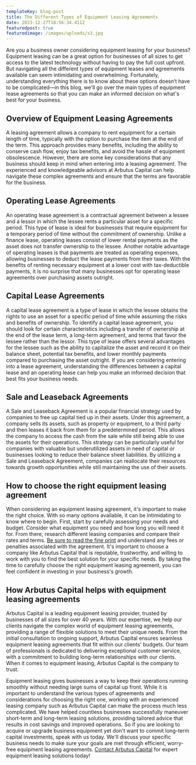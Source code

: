 ```yaml
---
templateKey: blog-post
title: The Different Types of Equipment Leasing Agreements
date: 2023-12-27T18:56:34.411Z
featuredpost: true
featuredimage: /images/uploads/s3.jpg
---
```

Are you a business owner considering equipment leasing for your business? Equipment leasing can be a great option for businesses of all sizes to get access to the latest technology without having to pay the full cost upfront. But navigating all the different types of equipment leases and agreements available can seem intimidating and overwhelming. Fortunately, understanding everything there is to know about these options doesn’t have to be complicated—in this blog, we'll go over the main types of equipment lease agreements so that you can make an informed decision on what's best for your business.

## Overview of Equipment Leasing Agreements

A leasing agreement allows a company to rent equipment for a certain length of time, typically with the option to purchase the item at the end of the term. This approach provides many benefits, including the ability to conserve cash flow, enjoy tax benefits, and avoid the hassle of equipment obsolescence. However, there are some key considerations that any business should keep in mind when entering into a leasing agreement. The experienced and knowledgeable advisors at Arbutus Capital can help navigate these complex agreements and ensure that the terms are favorable for the business.

## Operating Lease Agreements

An operating lease agreement is a contractual agreement between a lessee and a lessor in which the lessee rents a particular asset for a specific period. This type of lease is ideal for businesses that require equipment for a temporary period of time without the commitment of ownership. Unlike a finance lease, operating leases consist of lower rental payments as the asset does not transfer ownership to the lessee. Another notable advantage of operating leases is that payments are treated as operating expenses, allowing businesses to deduct the lease payments from their taxes. With the benefits of renting necessary equipment at a lower cost with tax-deductible payments, it is no surprise that many businesses opt for operating lease agreements over purchasing assets outright.

## Capital Lease Agreements

A capital lease agreement is a type of lease in which the lessee obtains the rights to use an asset for a specific period of time while assuming the risks and benefits of ownership. To identify a capital lease agreement, you should look for certain characteristics including a transfer of ownership at the end of the lease term, a long-term agreement, and terms that favor the lessee rather than the lessor. This type of lease offers several advantages for the lessee such as the ability to capitalize the asset and record it on their balance sheet, potential tax benefits, and lower monthly payments compared to purchasing the asset outright. If you are considering entering into a lease agreement, understanding the differences between a capital lease and an operating lease can help you make an informed decision that best fits your business needs.

## Sale and Leaseback Agreements

A Sale and Leaseback Agreement is a popular financial strategy used by companies to free up capital tied up in their assets. Under this agreement, a company sells its assets, such as property or equipment, to a third party and then leases it back from them for a predetermined period. This allows the company to access the cash from the sale while still being able to use the assets for their operations. This strategy can be particularly useful for companies with valuable but underutilized assets in need of capital or businesses looking to reduce their balance sheet liabilities. By utilizing a Sale and Leaseback Agreement, companies can reallocate their resources towards growth opportunities while still maintaining the use of their assets.

## How to choose the right equipment leasing agreement

When considering an equipment leasing agreement, it's important to make the right choice. With so many options available, it can be intimidating to know where to begin. First, start by carefully assessing your needs and budget. Consider what equipment you need and how long you will need it for. From there, research different leasing companies and compare their rates and terms. [Be sure to read the fine print](https://arbutuscapital.com/blog/understanding-equipment-leasing-contracts-what-to-look-for/) and understand any fees or penalties associated with the agreement. It's important to choose a company like Arbutus Capital that is reputable, trustworthy, and willing to work with you to find the best solution for your specific needs. By taking the time to carefully choose the right equipment leasing agreement, you can feel confident in investing in your business's growth.

## How Arbutus Capital helps with equipment leasing agreements

Arbutus Capital is a leading equipment leasing provider, trusted by businesses of all sizes for over 40 years. With our expertise, we help our clients navigate the complex world of equipment leasing agreements, providing a range of flexible solutions to meet their unique needs. From the initial consultation to ongoing support, Arbutus Capital ensures seamless equipment leasing agreements that fit within our clients' budgets. Our team of professionals is dedicated to delivering exceptional customer service, with a commitment to building long-term relationships with our clients. When it comes to equipment leasing, Arbutus Capital is the company to trust.

Equipment leasing gives businesses a way to keep their operations running smoothly without needing large sums of capital up front. While it is important to understand the various types of agreements and considerations for choosing the right one, working with an experienced leasing company such as Arbutus Capital can make the process much less complicated. We have helped countless businesses successfully maneuver short-term and long-term leasing solutions, providing tailored advice that results in cost savings and improved operations. So if you are looking to acquire or upgrade business equipment yet don't want to commit long-term capital investments, speak with us today. We'll discuss your specific business needs to make sure your goals are met through efficient, worry-free equipment leasing agreements. [Contact Arbutus Capital](https://arbutuscapital.com/contact-us) for expert equipment leasing solutions today!